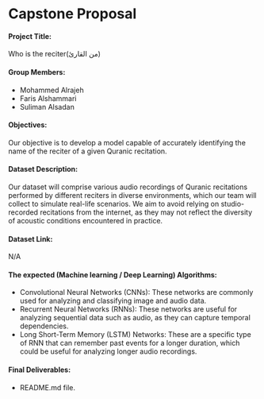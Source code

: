 # Capstone Proposal

#### Project Title:
Who is the reciter(من القارئ)

#### Group Members:
- Mohammed Alrajeh
- Faris Alshammari
- Suliman Alsadan

#### Objectives:
Our objective is to develop a model capable of accurately identifying the name of the reciter of a given Quranic recitation.

#### Dataset Description:
Our dataset will comprise various audio recordings of Quranic recitations performed by different reciters in diverse environments, which our team will collect to simulate real-life scenarios. We aim to avoid relying on studio-recorded recitations from the internet, as they may not reflect the diversity of acoustic conditions encountered in practice.

#### Dataset Link:
N/A

#### The expected (Machine learning / Deep Learning) Algorithms:
- Convolutional Neural Networks (CNNs): These networks are commonly used for analyzing and classifying image and audio data.
- Recurrent Neural Networks (RNNs): These networks are useful for analyzing sequential data such as audio, as they can capture temporal dependencies.
- Long Short-Term Memory (LSTM) Networks: These are a specific type of RNN that can remember past events for a longer duration, which could be useful for analyzing longer audio recordings.

#### Final Deliverables:
- README.md file.
